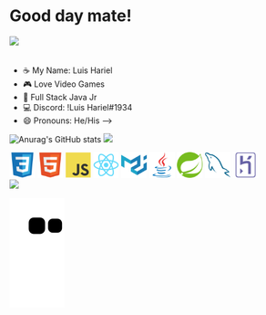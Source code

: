 # Good day mate!

<div>
<img  height="200px" src="https://cdnb.artstation.com/p/assets/images/images/029/320/295/original/bogdan-mb0sco-coffeeanim.gif?1601147277"
</div> <br> </br>

- ☕️ My Name: Luis Hariel
- 🎮 Love Video Games
- 🌆 Full Stack Java Jr
- 💻 Discord: !Luis Hariel#1934
- 😄 Pronouns: He/His
--> 

![Anurag's GitHub stats](https://github-readme-stats.vercel.app/api?username=Luis2k21&theme=highcontrast&show_icons=true&border_radius=10px&&bg_color=DEG,100,100,200)
<img height="195em" src="https://github-readme-stats.vercel.app/api/top-langs/?username=Luis2k21&theme=highcontrast&layout=compact&lang_count=7&bg_color=DEG,110,100,300"/>


<div>  
<img src="https://raw.githubusercontent.com/devicons/devicon/2ae2a900d2f041da66e950e4d48052658d850630/icons/css3/css3-original.svg" width="45px">
<img src="https://raw.githubusercontent.com/devicons/devicon/2ae2a900d2f041da66e950e4d48052658d850630/icons/html5/html5-original.svg" width="45px">
<img src="https://raw.githubusercontent.com/devicons/devicon/2ae2a900d2f041da66e950e4d48052658d850630/icons/javascript/javascript-original.svg" width="45px">
<img src="https://raw.githubusercontent.com/devicons/devicon/2ae2a900d2f041da66e950e4d48052658d850630/icons/react/react-original.svg" width="45px">
<img src="https://raw.githubusercontent.com/devicons/devicon/2ae2a900d2f041da66e950e4d48052658d850630/icons/materialui/materialui-original.svg" width="45px">
<img src="https://raw.githubusercontent.com/devicons/devicon/2ae2a900d2f041da66e950e4d48052658d850630/icons/java/java-original.svg" width="45px">
<img src="https://raw.githubusercontent.com/devicons/devicon/2ae2a900d2f041da66e950e4d48052658d850630/icons/spring/spring-original.svg" width="45px">
<img src="https://raw.githubusercontent.com/devicons/devicon/2ae2a900d2f041da66e950e4d48052658d850630/icons/mysql/mysql-original.svg" width="45px">
<img src="https://raw.githubusercontent.com/devicons/devicon/2ae2a900d2f041da66e950e4d48052658d850630/icons/heroku/heroku-original.svg" width="45px">
</div>

<div>
  <a href="https://www.linkedin.com/in/luis-hariel-8152281b7/?_l=pt_BR" target="_blank"><img src="https://img.shields.io/badge/-LinkedIn-%230077B5?style=for-the-badge&logo=linkedin&logoColor=white" target="_blank"></a> 

![Snake animation](https://github.com/Luis2k21/Luis2k21/blob/output/github-contribution-grid-snake.svg)
